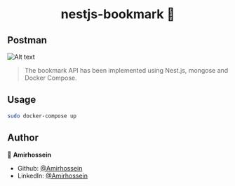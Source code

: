 <h1 align="center">nestjs-bookmark 👋</h1>

## Postman
<img
  src="/src/image/.jpg"
  alt="Alt text"
  title="Optional title"
  style="display: inline-block; margin: 0 auto; max-width: 300px">
> The bookmark API has been implemented using Nest.js, mongose and Docker Compose.

## Usage

```sh
sudo docker-compose up
```

## Author

👤 **Amirhossein**

* Github: [@Amirhossein](https://github.com/Amirhossein-hosseini/)
* LinkedIn: [@Amirhossein](https://www.linkedin.com/in/amir-hossein-hosseini-731b02207/)

